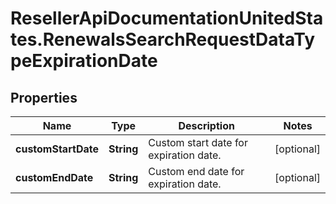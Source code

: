 # ResellerApiDocumentationUnitedStates.RenewalsSearchRequestDataTypeExpirationDate

## Properties

Name | Type | Description | Notes
------------ | ------------- | ------------- | -------------
**customStartDate** | **String** | Custom start date for expiration date. | [optional] 
**customEndDate** | **String** | Custom end date for expiration date. | [optional] 


